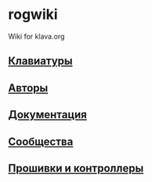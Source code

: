 # rogwiki
Wiki for klava.org

## [Клавиатуры](keyboards.md)

## [Авторы](authors.md)

## [Документация](docs.md)

## [Сообщества](community.md)

## [Прошивки и контроллеры](wares.md)
